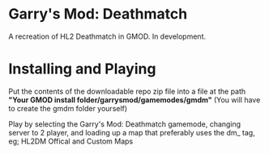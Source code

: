 # Garry's Mod: Deathmatch
A recreation of HL2 Deathmatch in GMOD. In development.

# Installing and Playing
Put the contents of the downloadable repo zip file into a file at the path **"Your GMOD install folder/garrysmod/gamemodes/gmdm"** (You will have to create the gmdm folder yourself)

Play by selecting the Garry's Mod: Deathmatch gamemode, changing server to 2 player, and loading up a map that preferably uses the dm_ tag, eg; HL2DM Offical and Custom Maps
